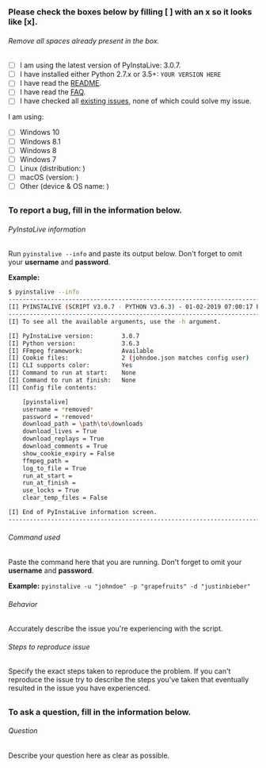 ### Please check the boxes below by filling [ ] with an x so it looks like [x].
###### Remove all spaces already present in the box.

- [ ] I am using the latest version of PyInstaLive: 3.0.7.
- [ ] I have installed either Python 2.7.x or 3.5+: `YOUR VERSION HERE`
- [ ] I have read the [README](https://github.com/notcammy/pyinstalive/blob/master/README.md).
- [ ] I have read the [FAQ](https://github.com/notcammy/pyinstalive/blob/master/FAQ.md).
- [ ] I have checked all [existing issues](https://github.com/notcammy/PyInstaLive/issues?q=is%3Aissue), none of which could solve my issue.

I am using:
- [ ] Windows 10
- [ ] Windows 8.1
- [ ] Windows 8
- [ ] Windows 7
- [ ] Linux (distribution: )
- [ ] macOS (version: )
- [ ] Other (device & OS name: )
##

### To report a bug, fill in the information below.

###### PyInstaLive information 
Run ```pyinstalive --info``` and paste its output below. Don't forget to omit your **username** and **password**.

**Example:**
```bash
$ pyinstalive --info
---------------------------------------------------------------------------
[I] PYINSTALIVE (SCRIPT V3.0.7 - PYTHON V3.6.3) - 01-02-2019 07:00:17 PM
---------------------------------------------------------------------------
[I] To see all the available arguments, use the -h argument.

[I] PyInstaLive version:        3.0.7
[I] Python version:             3.6.3
[I] FFmpeg framework:           Available
[I] Cookie files:               2 (johndoe.json matches config user)
[I] CLI supports color:         Yes
[I] Command to run at start:    None
[I] Command to run at finish:   None
[I] Config file contents:

    [pyinstalive]
    username = *removed*
    password = *removed*
    download_path = \path\to\downloads
    download_lives = True
    download_replays = True
    download_comments = True
    show_cookie_expiry = False
    ffmpeg_path =
    log_to_file = True
    run_at_start =
    run_at_finish =
    use_locks = True
    clear_temp_files = False

[I] End of PyInstaLive information screen.
---------------------------------------------------------------------------
```

###### Command used
Paste the command here that you are running. Don't forget to omit your **username** and **password**.

**Example:** ```pyinstalive -u "johndoe" -p "grapefruits" -d "justinbieber"```

###### Behavior
Accurately describe the issue you're experiencing with the script.

###### Steps to reproduce issue
Specify the exact steps taken to reproduce the problem. If you can't reproduce the issue try to describe the steps you've taken that eventually resulted in the issue you have experienced.

##

### To ask a question, fill in the information below.

###### Question
Describe your question here as clear as possible.